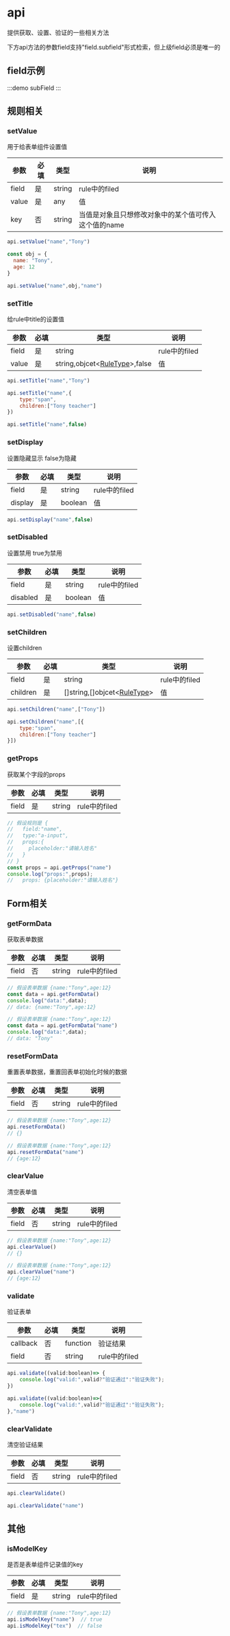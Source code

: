 # api

提供获取、设置、验证的一些相关方法

下方api方法的参数field支持"field.subfield"形式检索，但上级field必须是唯一的

## field示例

:::demo 
subField
:::


## 规则相关
### setValue

用于给表单组件设置值

| 参数  | 必填 | 类型   | 说明                                                 |
| ----- | ---- | ------ | ---------------------------------------------------- |
| field | 是   | string | rule中的filed                                        |
| value | 是   | any    | 值                                                   |
| key   | 否   | string | 当值是对象且只想修改对象中的某个值可传入这个值的name |


<CodeGroup>
  <CodeGroupItem title="正常赋值" active>

```js
api.setValue("name","Tony")
```

  </CodeGroupItem>
  <CodeGroupItem title="key参数的使用" >

```js
const obj = {
  name: "Tony",
  age: 12
}

api.setValue("name",obj,"name")

```
  </CodeGroupItem>
</CodeGroup>

### setTitle

给rule中title的设置值

| 参数  | 必填 | 类型                                       | 说明          |
| ----- | ---- | ------------------------------------------ | ------------- |
| field | 是   | string                                     | rule中的filed |
| value | 是   | string,objcet<[RuleType](./rule.md)>,false | 值            |


<CodeGroup>
  <CodeGroupItem title="value:string" active>

```js
api.setTitle("name","Tony")
```

  </CodeGroupItem>
  <CodeGroupItem title="value:object" >

```js
api.setTitle("name",{
    type:"span",
    children:["Tony teacher"]
})
```

  </CodeGroupItem>
  <CodeGroupItem title="value:false" >

```js
api.setTitle("name",false)
```

  </CodeGroupItem>
</CodeGroup>

### setDisplay
设置隐藏显示  false为隐藏

| 参数    | 必填 | 类型    | 说明          |
| ------- | ---- | ------- | ------------- |
| field   | 是   | string  | rule中的filed |
| display | 是   | boolean | 值            |

```js
api.setDisplay("name",false)
```

### setDisabled
设置禁用 true为禁用

| 参数     | 必填 | 类型    | 说明          |
| -------- | ---- | ------- | ------------- |
| field    | 是   | string  | rule中的filed |
| disabled | 是   | boolean | 值            |

```js
api.setDisabled("name",false)
```

### setChildren
设置children

| 参数     | 必填 | 类型                                     | 说明          |
| -------- | ---- | ---------------------------------------- | ------------- |
| field    | 是   | string                                   | rule中的filed |
| children | 是   | []string,[]objcet<[RuleType](./rule.md)> | 值            |

<CodeGroup>
  <CodeGroupItem title="children:string" active>

```js
api.setChildren("name",["Tony"])
```

  </CodeGroupItem>
  <CodeGroupItem title="children:object" >

```js   
api.setChildren("name",[{
    type:"span",
    children:["Tony teacher"]
}])
```

  </CodeGroupItem>
</CodeGroup>

### getProps
获取某个字段的props

| 参数  | 必填 | 类型   | 说明          |
| ----- | ---- | ------ | ------------- |
| field | 是   | string | rule中的filed |
    
```js
// 假设规则是 {
//   field:"name",
//   type:"a-input",
//   props:{
//     placeholder:"请输入姓名"
//   }
// }
const props = api.getProps("name")
console.log("props:",props);
//   props: {placeholder:"请输入姓名"}
```

## Form相关
### getFormData
获取表单数据

| 参数  | 必填 | 类型   | 说明          |
| ----- | ---- | ------ | ------------- |
| field | 否   | string | rule中的filed |

<CodeGroup>
  <CodeGroupItem title="获取表单数据" active>

```js
// 假设表单数据 {name:"Tony",age:12}
const data = api.getFormData()
console.log("data:",data);
// data: {name:"Tony",age:12}
```

  </CodeGroupItem>
  <CodeGroupItem title="获取某个字段的数据" >

```js
// 假设表单数据 {name:"Tony",age:12}
const data = api.getFormData("name")
console.log("data:",data);
// data: "Tony"
```

  </CodeGroupItem>
</CodeGroup>

### resetFormData
重置表单数据，重置回表单初始化时候的数据

| 参数  | 必填 | 类型   | 说明          |
| ----- | ---- | ------ | ------------- |
| field | 否   | string | rule中的filed |

<CodeGroup>
  <CodeGroupItem title="重置表单数据" active>

```js
// 假设表单数据 {name:"Tony",age:12}
api.resetFormData()
// {}
```

  </CodeGroupItem>
  <CodeGroupItem title="重置某个字段的数据" >

```js
// 假设表单数据 {name:"Tony",age:12}
api.resetFormData("name")
// {age:12}
```

  </CodeGroupItem>
</CodeGroup>

### clearValue
清空表单值

| 参数  | 必填 | 类型   | 说明          |
| ----- | ---- | ------ | ------------- |
| field | 否   | string | rule中的filed |

<CodeGroup>
  <CodeGroupItem title="清空表单值" active>

```js
// 假设表单数据 {name:"Tony",age:12}
api.clearValue()
// {}
```

  </CodeGroupItem>
  <CodeGroupItem title="清空某个字段的值" >

```js
// 假设表单数据 {name:"Tony",age:12}
api.clearValue("name")
// {age:12}
```

  </CodeGroupItem>
</CodeGroup>

### validate
验证表单

| 参数     | 必填 | 类型     | 说明          |
| -------- | ---- | -------- | ------------- |
| callback | 否   | function | 验证结果      |
| field    | 否   | string   | rule中的filed |

<CodeGroup>
  <CodeGroupItem title="验证表单" active>

```js
api.validate((valid:boolean)=> {
    console.log("valid:",valid?"验证通过":"验证失败");
})
```

  </CodeGroupItem>
  <CodeGroupItem title="验证某个字段" >

```js
api.validate((valid:boolean)=>{
    console.log("valid:",valid?"验证通过":"验证失败");
},"name")
```

  </CodeGroupItem>
</CodeGroup>

### clearValidate
清空验证结果

| 参数  | 必填 | 类型   | 说明          |
| ----- | ---- | ------ | ------------- |
| field | 否   | string | rule中的filed |

<CodeGroup>
  <CodeGroupItem title="清空验证结果" active>

```js
api.clearValidate()
```

  </CodeGroupItem>
  <CodeGroupItem title="清空某个字段的验证结果" >

```js
api.clearValidate("name")
```

  </CodeGroupItem>
</CodeGroup>


## 其他


### isModelKey
是否是表单组件记录值的key

| 参数  | 必填 | 类型   | 说明          |
| ----- | ---- | ------ | ------------- |
| field | 是   | string | rule中的filed |

```js
// 假设表单数据 {name:"Tony",age:12}
api.isModelKey("name")  // true
api.isModelKey("tex")  // false
```